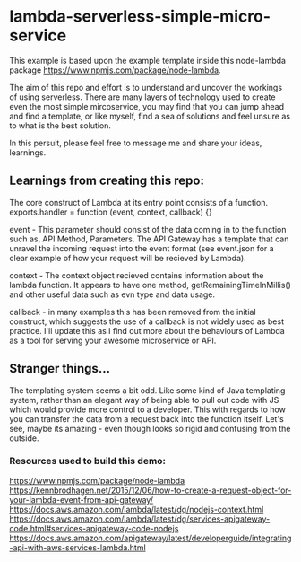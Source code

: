 # lambda-serverless-simple-micro-service


This example is based upon the example template inside this node-lambda package https://www.npmjs.com/package/node-lambda.


The aim of this repo and effort is to understand and uncover the workings of using serverless. There are many layers of technology used to create even the most simple mircoservice, you may find that you can jump ahead and find a template, or like myself, find a sea of solutions and feel unsure as to what is the best solution. 


In this persuit, please feel free to message me and share your ideas, learnings.


## Learnings from creating this repo:


The core construct of Lambda at its entry point consists of a function.
exports.handler = function (event, context, callback) {}


event - This parameter should consist of the data coming in to the function such as, API Method, Parameters. The API Gateway has a template that can unravel the incoming request into the event format (see event.json for a clear example of how your request will be recieved by Lambda).


context - The context object recieved contains information about the lambda function. It appears to have one method, getRemainingTimeInMillis() and other useful data such as evn type and data usage.


callback - in many examples this has been removed from the initial construct, which suggests the use of a callback is not widely used as best practice. I'll update this as I find out more about the behaviours of Lambda as a tool for serving your awesome microservice or API.

## Stranger things...


The templating system seems a bit odd. Like some kind of Java templating system, rather than an elegant way of being able to pull out code with JS which would provide more control to a developer. This with regards to how you can transfer the data from a request back into the function itself. Let's see, maybe its amazing - even though looks so rigid and confusing from the outside.


### Resources used to build this demo:


https://www.npmjs.com/package/node-lambda
https://kennbrodhagen.net/2015/12/06/how-to-create-a-request-object-for-your-lambda-event-from-api-gateway/
https://docs.aws.amazon.com/lambda/latest/dg/nodejs-context.html
https://docs.aws.amazon.com/lambda/latest/dg/services-apigateway-code.html#services-apigateway-code-nodejs
https://docs.aws.amazon.com/apigateway/latest/developerguide/integrating-api-with-aws-services-lambda.html

